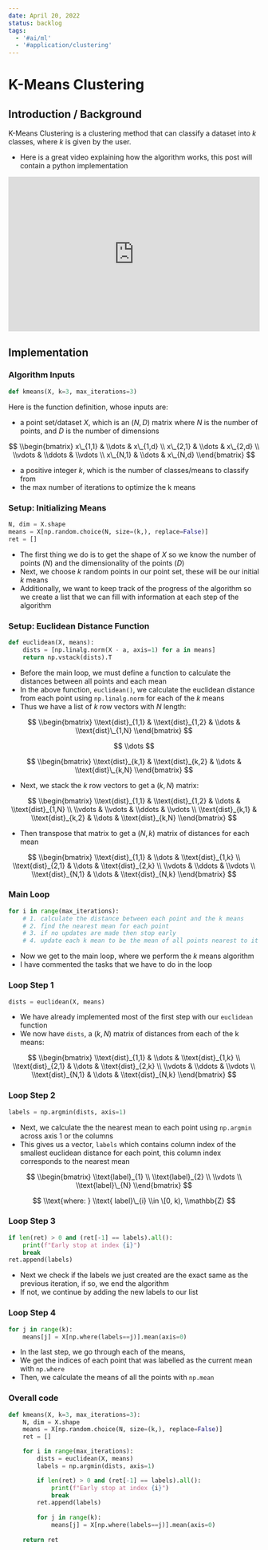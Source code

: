 ```yaml
---
date: April 20, 2022
status: backlog
tags:
  - '#ai/ml'
  - '#application/clustering'
---
```


# K-Means Clustering

## Introduction / Background

K-Means Clustering is a clustering method that can classify a dataset into $k$ classes, where $k$ is given by the user.

- Here is a great video explaining how the algorithm works, this post will contain a python implementation

<iframe width="100%" height="310px" src="https://www.youtube.com/embed/4b5d3muPQmA" title="YouTube video player" frameborder="0" allow="accelerometer; autoplay; clipboard-write; encrypted-media; gyroscope; picture-in-picture" allowfullscreen></iframe>

## Implementation

### Algorithm Inputs

```py
def kmeans(X, k=3, max_iterations=3)
```

Here is the function definition, whose inputs are:

- a point set/dataset $X$, which is an $(N, D)$ matrix where $N$ is the number of points, and $D$ is the number of dimensions

$$
\\begin{bmatrix}
x\_{1,1} & \\dots  & x\_{1,d} \\
x\_{2,1} & \\dots  & x\_{2,d} \\
\\vdots  & \\ddots & \\vdots \\
x\_{N,1} & \\dots  & x\_{N,d}
\\end{bmatrix}
$$

- a positive integer $k$, which is the number of classes/means to classify from
- the max number of iterations to optimize the k means

### Setup: Initializing Means

```py
N, dim = X.shape
means = X[np.random.choice(N, size=(k,), replace=False)]
ret = []
```

- The first thing we do is to get the shape of $X$ so we know the number of points ($N$) and the dimensionality of the points ($D$)
- Next, we choose $k$ random points in our point set, these will be our initial $k$ means
- Additionally, we want to keep track of the progress of the algorithm so we create a list that we can fill with information at each step of the algorithm

### Setup: Euclidean Distance Function

```py
def euclidean(X, means):
    dists = [np.linalg.norm(X - a, axis=1) for a in means]
    return np.vstack(dists).T
```

- Before the main loop, we must define a function to calculate the distances between all points and each mean
- In the above function, `euclidean()`, we calculate the euclidean distance from each point using `np.linalg.norm` for each of the $k$ means
- Thus we have a list of $k$ row vectors with $N$ length:

$$
\\begin{bmatrix}
\\text{dist}_{1,1} & \\text{dist}_{1,2} & \\dots & \\text{dist}\_{1,N}
\\end{bmatrix}
$$

$$
\\dots
$$

$$
\\begin{bmatrix}
\\text{dist}_{k,1} & \\text{dist}_{k,2} & \\dots & \\text{dist}\_{k,N}
\\end{bmatrix}
$$

- Next, we stack the $k$ row vectors to get a $(k, N)$ matrix:

$$
\\begin{bmatrix}
\\text{dist}_{1,1} & \\text{dist}_{1,2} & \\dots  & \\text{dist}_{1,N} \\
\\vdots            & \\vdots            & \\ddots & \\vdots \\
\\text{dist}_{k,1} & \\text{dist}_{k,2} & \\dots  & \\text{dist}_{k,N}
\\end{bmatrix}
$$

- Then transpose that matrix to get a $(N, k)$ matrix of distances for each mean

$$
\\begin{bmatrix}
\\text{dist}_{1,1} & \\dots  & \\text{dist}_{1,k} \\
\\text{dist}_{2,1} & \\dots  & \\text{dist}_{2,k} \\
\\vdots            & \\ddots & \\vdots \\
\\text{dist}_{N,1} & \\dots  & \\text{dist}_{N,k}
\\end{bmatrix}
$$

### Main Loop

```py
for i in range(max_iterations):
    # 1. calculate the distance between each point and the k means
    # 2. find the nearest mean for each point
    # 3. if no updates are made then stop early
    # 4. update each k mean to be the mean of all points nearest to it
```

- Now we get to the main loop, where we perform the $k$ means algorithm
- I have commented the tasks that we have to do in the loop

### Loop Step 1

```py
dists = euclidean(X, means)
```

- We have already implemented most of the first step with our `euclidean` function
- We now have `dists`, a $(k, N)$ matrix of distances from each of the k means:

$$
\\begin{bmatrix}
\\text{dist}_{1,1} & \\dots  & \\text{dist}_{1,k} \\
\\text{dist}_{2,1} & \\dots  & \\text{dist}_{2,k} \\
\\vdots            & \\ddots & \\vdots \\
\\text{dist}_{N,1} & \\dots  & \\text{dist}_{N,k}
\\end{bmatrix}
$$

### Loop Step 2

```py
labels = np.argmin(dists, axis=1)
```

- Next, we calculate the the nearest mean to each point using `np.argmin` across axis 1 or the columns
- This gives us a vector, `labels` which contains column index of the smallest euclidean distance for each point, this column index corresponds to the nearest mean

$$
\\begin{bmatrix}
\\text{label}_{1} \\
\\text{label}_{2} \\
\\vdots \\
\\text{label}\_{N}
\\end{bmatrix}
$$

$$
\\text{where: } \\text{ label}\_{i} \\in \[0, k), \\mathbb{Z}
$$

### Loop Step 3

```py
if len(ret) > 0 and (ret[-1] == labels).all():
    print(f"Early stop at index {i}")
    break
ret.append(labels)
```

- Next we check if the labels we just created are the exact same as the previous iteration, if so, we end the algorithm
- If not, we continue by adding the new labels to our list

### Loop Step 4

```py
for j in range(k):
    means[j] = X[np.where(labels==j)].mean(axis=0)
```

- In the last step, we go through each of the means,
- We get the indices of each point that was labelled as the current mean with `np.where`
- Then, we calculate the means of all the points with `np.mean`

### Overall code

```py
def kmeans(X, k=3, max_iterations=3):
    N, dim = X.shape
    means = X[np.random.choice(N, size=(k,), replace=False)]
    ret = []

    for i in range(max_iterations):
        dists = euclidean(X, means)
        labels = np.argmin(dists, axis=1)

        if len(ret) > 0 and (ret[-1] == labels).all():
            print(f"Early stop at index {i}")
            break
        ret.append(labels)
        
        for j in range(k):
            means[j] = X[np.where(labels==j)].mean(axis=0)
    
    return ret
```
